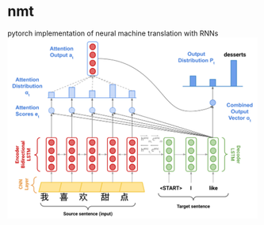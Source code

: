 # nmt
pytorch implementation of neural machine translation with RNNs
![model](https://github.com/showsunny/nmt/blob/main/image/model_figure.png)
